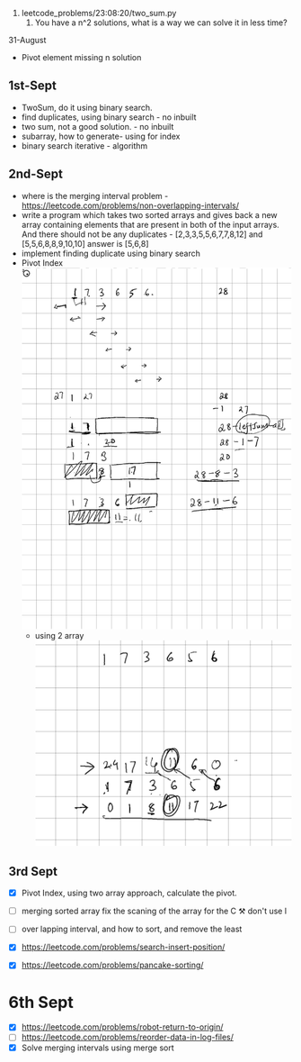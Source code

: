 1. leetcode_problems/23:08:20/two_sum.py
	1. You have a n^2 solutions, what is a way we can solve it in less time?


31-August
- Pivot element missing n solution


## 1st-Sept
- TwoSum, do it using binary search. 
- find duplicates, using binary search - no inbuilt 
- two sum, not a good solution. - no inbuilt
- subarray,  how to generate- using for index
- binary search iterative - algorithm

## 2nd-Sept
- where is the merging interval problem - https://leetcode.com/problems/non-overlapping-intervals/
- write a program which takes two sorted arrays and gives back a new array containing elements that are present in both of the input arrays. And there should not be any duplicates - [2,3,3,5,5,6,7,7,8,12] and [5,5,6,8,8,9,10,10] answer is [5,6,8]
- implement  finding duplicate using binary search 
- Pivot Index  ![Pasted_image_8](/processed/images/Pasted_image_8.png)
	- using 2 array ![Pasted_image_9](/processed/images/Pasted_image_9.png) 


## 3rd Sept
- [x] Pivot Index, using two array approach, calculate the pivot.
- [ ] merging sorted array fix the scaning of the array for the C ⚒ don't use l
- [ ] over lapping interval, and how to sort,  and remove the least 
- [x] https://leetcode.com/problems/search-insert-position/ 
- [x] https://leetcode.com/problems/pancake-sorting/


# 6th Sept 
- [x] https://leetcode.com/problems/robot-return-to-origin/
- [ ] https://leetcode.com/problems/reorder-data-in-log-files/
- [x] Solve merging intervals using merge sort